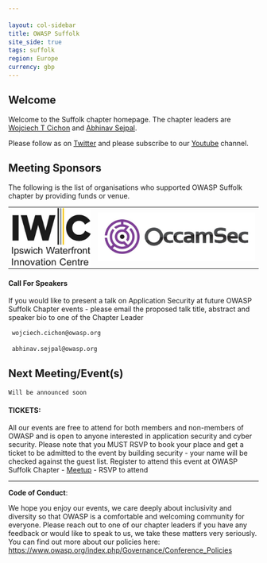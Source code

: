 ```yaml
---

layout: col-sidebar
title: OWASP Suffolk
site_side: true
tags: suffolk
region: Europe
currency: gbp
---
```


 

## Welcome

Welcome to the Suffolk chapter homepage. The chapter leaders are <a href="mailto:wojciech.cichon@owasp.org">Wojciech T Cichon</a>
 and <a href="mailto:abhinav.sejpal@owasp.org">Abhinav Sejpal</a>.
  
Please follow as on [Twitter](https://twitter.com/owaspsuffolk)  and please subscribe to our [Youtube](https://www.youtube.com/channel/UCGU_bGraZZZc37pQytdaH6w) channel.
 

 
## Meeting Sponsors

The following is the list of organisations who supported OWASP Suffolk chapter by providing funds or venue.

<table cellpadding="15" cellspacing="0">

<tr>

<td>
<img src="assets/images/400px-UOS-IWIC-logo-RGB.jpg" alt="IWIC"/>
</td>

<td>
<img src="assets/images/800px-OCCAMSEC_logo.jpg" alt="OCCAMSEC"/>
</td>

</tr>

</table>

#### Call For Speakers

If you would like to present a talk on Application Security at future OWASP Suffolk Chapter events - please email the proposed talk title, abstract and 
speaker bio to one of the Chapter Leader 

```
 wojciech.cichon@owasp.org
 
 abhinav.sejpal@owasp.org
```

## Next Meeting/Event(s)

```$xslt
Will be announced soon

``` 


 #### TICKETS:
 
 All our events are free to attend for both members and non-members of OWASP
 and is open to anyone interested in application security and cyber
 security. Please note that you MUST RSVP to book your place and get a
 ticket to be admitted to the event by building security - your name will
 be checked against the guest list. Register to attend this event
 at OWASP Suffolk Chapter -
 [Meetup](https://www.meetup.com/OWASP-Suffolk-Chapter/) - RSVP to attend
 

 ----
 
 

**Code of Conduct**:


We hope you enjoy our events, we care deeply about inclusivity and diversity so that OWASP is a comfortable and welcoming community for everyone. Please reach out to one of our chapter leaders if you have any feedback or would like to speak to us, we take these matters very seriously. You can find out more about our policies here: <https://www.owasp.org/index.php/Governance/Conference_Policies>